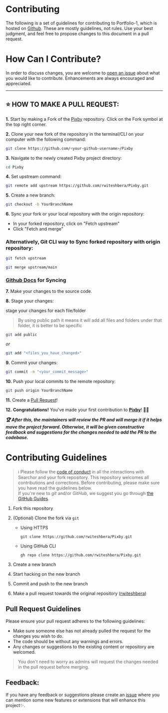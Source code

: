 
# Contributing

The following is a set of guidelines for contributing to Portfolio-1, which is hosted on [Github](https://github.com/rwiteshbera/Pixby/). These are mostly guidelines, not rules. Use your best judgment, and feel free to propose changes to this document in a pull request.

# How Can I Contribute?

In order to discuss changes, you are welcome to [open an issue](https://github.com/rwiteshbera/Pixby/issues) about what you would like to contribute. Enhancements are always encouraged and appreciated.

---

## ⭐ HOW TO MAKE A PULL REQUEST:

**1.** Start by making a Fork of the [Pixby](https://github.com/rwiteshbera/Pixby) repository. Click on the Fork symbol at the top right corner.

**2.** Clone your new fork of the repository in the terminal/CLI on your computer with the following command:

```bash
git clone https://github.com/<your-github-username>/Pixby
```

**3.** Navigate to the newly created Pixby project directory:

```bash
cd Pixby
```

**4.** Set upstream command:

```bash
git remote add upstream https://github.com/rwiteshbera/Pixby.git
```

**5.** Create a new branch:

```bash
git checkout -b YourBranchName
```

**6.** Sync your fork or your local repository with the origin repository:

- In your forked repository, click on "Fetch upstream"
- Click "Fetch and merge"

### Alternatively, Git CLI way to Sync forked repository with origin repository:

```bash
git fetch upstream
```

```bash
git merge upstream/main
```

### [Github Docs](https://docs.github.com/en/github/collaborating-with-pull-requests/addressing-merge-conflicts/resolving-a-merge-conflict-on-github) for Syncing

**7.** Make your changes to the source code.

**8.** Stage your changes:

stage your changes for each file/folder
>
> By using public path it means it will add all files and folders under that folder, it is better to be specific

```bash
git add public
```

_or_

```bash
git add "<files_you_have_changed>"
```

**9.** Commit your changes:

```bash
git commit -m "<your_commit_message>"
```

**10.** Push your local commits to the remote repository:

```bash
git push origin YourBranchName
```

**11.** Create a [Pull Request](https://help.github.com/en/github/collaborating-with-issues-and-pull-requests/creating-a-pull-request)!

**12.** **Congratulations!** You've made your first contribution to [**Pixby**](https://github.com/rwiteshbera/Pixby/contributors)! 🙌🏼

**_:trophy: After this, the maintainers will review the PR and will merge it if it helps move the project forward. Otherwise, it will be given constructive feedback and suggestions for the changes needed to add the PR to the codebase._**

# Contributing Guidelines

> :information_source: Please follow the [code of conduct](CODE_OF_CONDUCT.md) in all the interactions with Searchor and your fork repository.
This repository welcomes all contributions and corrections. Before contributing, please make sure you have read the guidelines below. <br>
If you're new to _git_ and/or _GitHub_, we suggest you go through [the GitHub Guides](https://github.com/rwiteshbera/Pixby).
1. Fork this repository
2. (Optional) Clone the fork via `git`

   - Using HTTPS

     ```shell
     git clone https://github.com/rwiteshbera/Pixby.git
     ```

   - Using GitHub CLI

     ```shell
     gh repo clone https://github.com/rwiteshbera/Pixby.git 
     ```

3. Create a new branch  
4. Start hacking on the new branch
5. Commit and push to the new branch
6. Make a pull request towards the original repository ([rwiteshbera](https://github.com/rwiteshbera/Pixby))

## Pull Request Guidelines

Please ensure your pull request adheres to the following guidelines:

- Make sure someone else has not already pulled the request for the changes you wish to do.
- The code should be without any warnings and errors.
- Any changes or suggestions to the existing content or repository are welcomed.

> You don't need to worry as admins will request the changes needed in the pull request before merging.
## Feedback:

If you have any feedback or suggestions please create an  <a href="https://github.com/rwiteshbera/Pixby/issues">issue</a> where you can mention some new features or extensions that will enhance this project✨.

<!-- ------------------------------------------------------------------------------------------------------------------------------------------------------->
